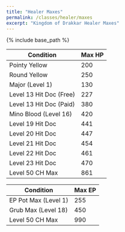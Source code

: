 ```yaml
---
title: "Healer Maxes"
permalink: /classes/healer/maxes
excerpt: "Kingdom of Drakkar Healer Maxes"
---
```


{% include base_path %}

Condition | Max HP
--------- | ------
Pointy Yellow           | 200
Round Yellow            | 250
Major (Level 1)         | 130
Level 13 Hit Doc (Free) | 227
Level 13 Hit Doc (Paid) | 380
Mino Blood (Level 16)   | 420
Level 19 Hit Doc        | 441
Level 20 Hit Doc        | 447
Level 21 Hit Doc        | 454
Level 22 Hit Doc        | 461
Level 23 Hit Doc        | 470
Level 50 CH Max         | 861

Condition | Max EP
--------- | ------
EP Pot Max (Level 1) | 255
Grub Max (Level 18)  | 450
Level 50 CH Max      | 990

